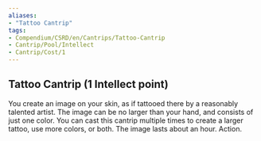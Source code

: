 ```yaml
---
aliases:
- "Tattoo Cantrip"
tags:
- Compendium/CSRD/en/Cantrips/Tattoo-Cantrip
- Cantrip/Pool/Intellect
- Cantrip/Cost/1
---
```


## Tattoo Cantrip  (1 Intellect point)
You create an image on your skin, as if tattooed there by a reasonably talented artist. The image can be no larger than your hand, and consists of just one color. You can cast this cantrip multiple times to create a larger tattoo, use more colors, or both. The image lasts about an hour. Action. 



